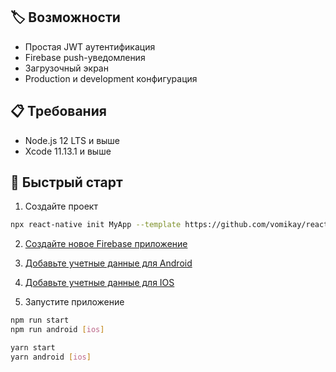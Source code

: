 ## 🏷️ Возможности

- Простая JWT аутентификация
- Firebase push-уведомления
- Загрузочный экран
- Production и development конфигурация

## 📋 Требования

- Node.js 12 LTS и выше
- Xcode 11.13.1 и выше

## 🚀 Быстрый старт

1. Сoздайте проект

```sh
npx react-native init MyApp --template https://github.com/vomikay/react-native-template-typescript.git
```

2. [Создайте новое Firebase приложение](https://console.firebase.google.com/)

3. [Добавьте учетные данные для Android](https://rnfirebase.io/#generating-android-credentials)

4. [Добавьте учетные данные для IOS](https://rnfirebase.io/#generating-ios-credentials)

5. Запустите приложение

```sh
npm run start
npm run android [ios]
```

```sh
yarn start
yarn android [ios]
```
